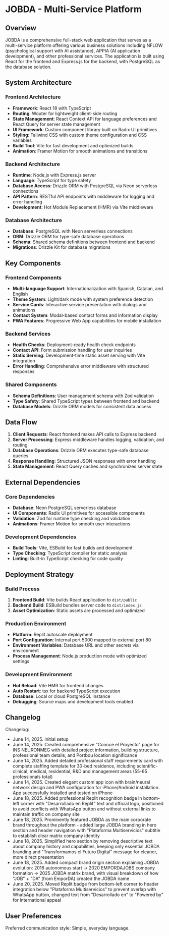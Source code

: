 # JOBDA - Multi-Service Platform

## Overview

JOBDA is a comprehensive full-stack web application that serves as a multi-service platform offering various business solutions including NFLOW (psychological support with AI assistance), APPIA (AI application development), and other professional services. The application is built using React for the frontend and Express.js for the backend, with PostgreSQL as the database solution.

## System Architecture

### Frontend Architecture
- **Framework**: React 18 with TypeScript
- **Routing**: Wouter for lightweight client-side routing
- **State Management**: React Context API for language preferences and React Query for server state management
- **UI Framework**: Custom component library built on Radix UI primitives
- **Styling**: Tailwind CSS with custom theme configuration and CSS variables
- **Build Tool**: Vite for fast development and optimized builds
- **Animation**: Framer Motion for smooth animations and transitions

### Backend Architecture
- **Runtime**: Node.js with Express.js server
- **Language**: TypeScript for type safety
- **Database Access**: Drizzle ORM with PostgreSQL via Neon serverless connections
- **API Pattern**: RESTful API endpoints with middleware for logging and error handling
- **Development**: Hot Module Replacement (HMR) via Vite middleware

### Database Architecture
- **Database**: PostgreSQL with Neon serverless connections
- **ORM**: Drizzle ORM for type-safe database operations
- **Schema**: Shared schema definitions between frontend and backend
- **Migrations**: Drizzle Kit for database migrations

## Key Components

### Frontend Components
- **Multi-language Support**: Internationalization with Spanish, Catalan, and English
- **Theme System**: Light/dark mode with system preference detection
- **Service Cards**: Interactive service presentation with dialogs and animations
- **Contact System**: Modal-based contact forms and information display
- **PWA Features**: Progressive Web App capabilities for mobile installation

### Backend Services
- **Health Checks**: Deployment-ready health check endpoints
- **Contact API**: Form submission handling for user inquiries
- **Static Serving**: Development-time static asset serving with Vite integration
- **Error Handling**: Comprehensive error middleware with structured responses

### Shared Components
- **Schema Definitions**: User management schema with Zod validation
- **Type Safety**: Shared TypeScript types between frontend and backend
- **Database Models**: Drizzle ORM models for consistent data access

## Data Flow

1. **Client Requests**: React frontend makes API calls to Express backend
2. **Server Processing**: Express middleware handles logging, validation, and routing
3. **Database Operations**: Drizzle ORM executes type-safe database queries
4. **Response Handling**: Structured JSON responses with error handling
5. **State Management**: React Query caches and synchronizes server state

## External Dependencies

### Core Dependencies
- **Database**: Neon PostgreSQL serverless database
- **UI Components**: Radix UI primitives for accessible components
- **Validation**: Zod for runtime type checking and validation
- **Animations**: Framer Motion for smooth user interactions

### Development Dependencies
- **Build Tools**: Vite, ESBuild for fast builds and development
- **Type Checking**: TypeScript compiler for static analysis
- **Linting**: Built-in TypeScript checking for code quality

## Deployment Strategy

### Build Process
1. **Frontend Build**: Vite builds React application to `dist/public`
2. **Backend Build**: ESBuild bundles server code to `dist/index.js`
3. **Asset Optimization**: Static assets are processed and optimized

### Production Environment
- **Platform**: Replit autoscale deployment
- **Port Configuration**: Internal port 5000 mapped to external port 80
- **Environment Variables**: Database URL and other secrets via environment
- **Process Management**: Node.js production mode with optimized settings

### Development Environment
- **Hot Reload**: Vite HMR for frontend changes
- **Auto Restart**: tsx for backend TypeScript execution
- **Database**: Local or cloud PostgreSQL instance
- **Debugging**: Source maps and development tools enabled

## Changelog

Changelog:
- June 14, 2025. Initial setup
- June 14, 2025. Created comprehensive "Conoce el Proyecto" page for INS NEURONMEG with detailed project information, building structure, professional team details, and Portbou location significance
- June 14, 2025. Added detailed professional staff requirements card with complete staffing template for 30-bed residence, including scientific-clinical, medical, residential, R&D and management areas (55-65 professionals total)
- June 14, 2025. Created elegant custom app icon with brain/neural network design and PWA configuration for iPhone/Android installation. App successfully installed and tested on iPhone
- June 18, 2025. Added professional Replit recognition badge in bottom-left corner with "Desarrollado en Replit" text and official logo, positioned to avoid conflicts with WhatsApp button and without external links to maintain traffic on company site
- June 18, 2025. Prominently featured JOBDA as the main corporate brand throughout the platform - added large JOBDA branding in hero section and header navigation with "Plataforma Multiservicios" subtitle to establish clear matrix company identity
- June 18, 2025. Simplified hero section by removing descriptive text about company history and capabilities, keeping only essential JOBDA branding and "Transformamos el Futuro Digital" message for cleaner, more direct presentation
- June 18, 2025. Added compact brand origin section explaining JOBDA evolution: 2016 autonomous start → 2020 EMPORDAJOBS company formation → 2025 JOBDA matrix brand, with visual breakdown of how "JOB" + "DA" (from EmporDA) created the JOBDA name
- June 20, 2025. Moved Replit badge from bottom-left corner to header integration below "Plataforma Multiservicios" to prevent overlap with WhatsApp button, changed text from "Desarrollado en" to "Powered by" for international appeal

## User Preferences

Preferred communication style: Simple, everyday language.